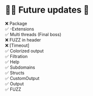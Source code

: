 # 🏊‍♀️ Future updates 👀
❌ Package <br>
✅ -Extensions <br>
✅ Multi threads (Final boss)<br>
❌ FUZZ in header  <br>
❌ [Timeout]  <br>
✅ Colorized output  <br>
✅ Filtration  <br>
✅ Help <br>
✅ Subdomains <br>
✅ Structs  <br>
✅ CustomOutput  <br>
✅ Output  <br>
✅ FUZZ  <br>
